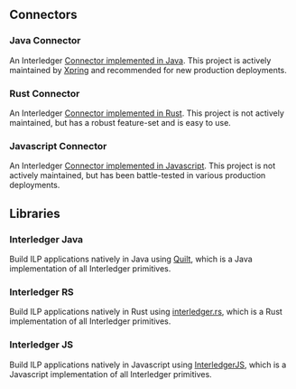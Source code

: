 ## Connectors

### Java Connector
An Interledger [Connector implemented in Java][1]. This project is actively maintained by [Xpring](https://xpring.io) 
and recommended for new production deployments. 

### Rust Connector
An Interledger [Connector implemented in Rust][2]. This project is not actively maintained, but has a robust feature-set
and is easy to use.

### Javascript Connector
An Interledger [Connector implemented in Javascript][3]. This project is not actively maintained, but has been 
battle-tested in various production deployments.

## Libraries

### Interledger Java
Build ILP applications natively in Java using [Quilt][4], which is a Java implementation of all Interledger primitives.

### Interledger RS
Build ILP applications natively in Rust using [interledger.rs][5], which is a Rust implementation of all Interledger primitives.

### Interledger JS
Build ILP applications natively in Javascript using [InterledgerJS][6], which is a Javascript implementation of all Interledger primitives.

[1]: https://connector.interledger4j.dev
[2]: http://interledger.rs
[3]: https://github.com/interledgerjs/ilp-connector
[4]: https://www.hyperledger.org/projects/quilt
[5]: http://interledger.rs/
[6]: https://github.com/interledgerjs/
